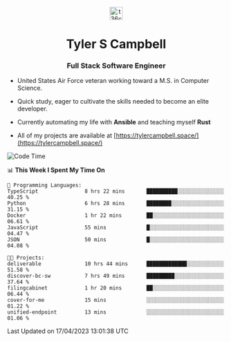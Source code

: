 <p align="center">
<a href="https://www.linkedin.com/in/t36campbell" target="blank"><img align="center" src="https://ik.imagekit.io/t36campbell/Portfolio/linkedin.png.original_m8bbGgPh6.png" alt="t36campbell" height="30" width="30" /></a>
</p>
<h1 align="center">Tyler S Campbell</h1>
<h3 align="center">Full Stack Software Engineer</h3>

* United States Air Force veteran working toward a M.S. in Computer Science.

* Quick study, eager to cultivate the skills needed to become an elite developer.

* Currently automating my life with **Ansible** and teaching myself **Rust**

* All of my projects are available at [https://tylercampbell.space/](https://tylercampbell.space/)

<!--START_SECTION:waka-->
![Code Time](http://img.shields.io/badge/Code%20Time-2%2C398%20hrs%2047%20mins-blue)

📊 **This Week I Spent My Time On** 

```text
💬 Programming Languages: 
TypeScript               8 hrs 22 mins       ██████████░░░░░░░░░░░░░░░   40.25 % 
Python                   6 hrs 28 mins       ████████░░░░░░░░░░░░░░░░░   31.15 % 
Docker                   1 hr 22 mins        ██░░░░░░░░░░░░░░░░░░░░░░░   06.61 % 
JavaScript               55 mins             █░░░░░░░░░░░░░░░░░░░░░░░░   04.47 % 
JSON                     50 mins             █░░░░░░░░░░░░░░░░░░░░░░░░   04.08 % 

🐱‍💻 Projects: 
deliverable              10 hrs 44 mins      █████████████░░░░░░░░░░░░   51.58 % 
discover-bc-sw           7 hrs 49 mins       █████████░░░░░░░░░░░░░░░░   37.64 % 
filingcabinet            1 hr 20 mins        ██░░░░░░░░░░░░░░░░░░░░░░░   06.44 % 
cover-for-me             15 mins             ░░░░░░░░░░░░░░░░░░░░░░░░░   01.22 % 
unified-endpoint         13 mins             ░░░░░░░░░░░░░░░░░░░░░░░░░   01.06 % 
```


 Last Updated on 17/04/2023 13:01:38 UTC
<!--END_SECTION:waka-->
